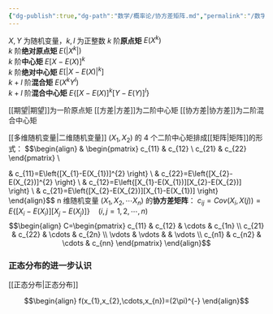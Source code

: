 ```yaml
---
{"dg-publish":true,"dg-path":"数学/概率论/协方差矩阵.md","permalink":"/数学/概率论/协方差矩阵/","dgPassFrontmatter":true,"noteIcon":"","created":"2024-04-28T12:37:42.249+08:00","updated":"2024-05-07T14:25:31.030+08:00"}
---
```


$X,Y$ 为随机变量，$k,l$ 为正整数
$k$ 阶**原点矩**               $E(X^{k})$              
$k$ 阶**绝对原点矩**        $E(|X^{k}|)$          
$k$ 阶**中心矩**               $E[X-E(X)]^{k}$  
$k$ 阶**绝对中心矩**        $E[|X-E(X)|^{k}]$   
$k+l$ 阶**混合矩**          $E(X^{k}Y^{l})$         
$k+l$ 阶**混合中心矩**   $E\left\{[X-E(X)]^{k}[Y-E(Y)]^{l} \right\}$   

[[期望\|期望]]为一阶原点矩
[[方差\|方差]]为二阶中心矩
[[协方差\|协方差]]为二阶混合中心矩

[[多维随机变量\|二维随机变量]] $(X_{1},X_{2})$ 的 4 个二阶中心矩排成[[矩阵\|矩阵]]的形式：
$$\begin{align}
 & \begin{pmatrix}
c_{11} & c_{12} \\
c_{21} & c_{22}
\end{pmatrix} \\

 & c_{11}=E\left\{[X_{1}-E(X_{1})]^{2} \right\} \\
& c_{22}=E\left\{[X_{2}-E(X_{2})]^{2} \right\}  \\
 & c_{12}=E\left\{[X_{1}-E(X_{1})][X_{2}-E(X_{2})] \right\} \\
 & c_{21}=E\left\{[X_{2}-E(X_{2})][X_{1}-E(X_{1})] \right\}
\end{align}$$
n 维随机变量 $(X_{1},X_{2},\cdots X_{n})$ 的**协方差矩阵**：
$c_{ij}=Cov(X_{i},X(j))=E\left\{[X_{i}-E(X_{i})][X_{j}-E(X_{j})] \right\}\quad(i,j=1,2,\cdots,n)$
$$\begin{align}
C=\begin{pmatrix}
c_{11} & c_{12} & \cdots & c_{1n} \\
c_{21} & c_{22}  & \cdots  &  c_{2n} \\
\vdots  & \vdots  &  & \vdots \\
c_{n1} & c_{n2}  & \cdots & c_{nn}
\end{pmatrix}
\end{align}$$

### 正态分布的进一步认识
[[正态分布\|正态分布]]

$$\begin{align}
f(x_{1},x_{2},\cdots,x_{n})=(2\pi)^{-}
\end{align}$$